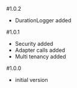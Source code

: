 #1.0.2
- DurationLogger added

#1.0.1
- Security added
- Adapter calls added
- Multi tenancy added

#1.0.0
- initial version